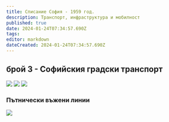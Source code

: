 ```yaml
---
title: Списание София - 1959 год.
description: Транспорт, инфраструктура и мобилност
published: true
date: 2024-01-24T07:34:57.690Z
tags: 
editor: markdown
dateCreated: 2024-01-24T07:34:57.690Z
---
```


## брой 3 - Софийския градски транспорт
<img src="http://46.10.181.183:1518/trinmo/literature/spisanie-sofia/Sof_1959_kn3_0005-1.jpg"/>
<img src="http://46.10.181.183:1518/trinmo/literature/spisanie-sofia/Sof_1959_kn3_0006-1.jpg"/>
<img src="http://46.10.181.183:1518/trinmo/literature/spisanie-sofia/Sof_1959_kn3_0007-1.jpg"/>

### Пътнически въжени линии
<img src="http://46.10.181.183:1518/trinmo/literature/spisanie-sofia/Sof_1959_kn3_0008-1.jpg"/>